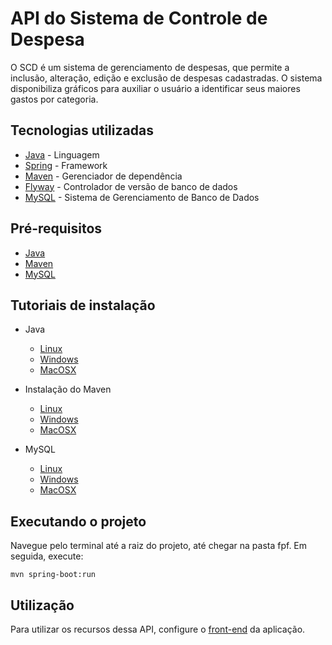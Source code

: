 # API do Sistema de Controle de Despesa

O SCD é um sistema de gerenciamento de despesas, que permite a inclusão, alteração, edição e exclusão de despesas cadastradas. O sistema disponibiliza gráficos para auxiliar o usuário a identificar seus maiores gastos por categoria. 

## Tecnologias utilizadas

* [Java](https://www.java.com/pt_BR/) - Linguagem
* [Spring](https://spring.io/projects/spring-boot/) - Framework
* [Maven](https://rometools.github.io/rome/) - Gerenciador de dependência
* [Flyway](https://flywaydb.org/) - Controlador de versão de banco de dados
* [MySQL](https://rometools.github.io/rome/) - Sistema de Gerenciamento de Banco de Dados

## Pré-requisitos
 
* [Java](https://www.java.com/pt_BR/)
* [Maven](https://rometools.github.io/rome/) 
* [MySQL](https://rometools.github.io/rome/)

## Tutoriais de instalação

* Java
  - [Linux](https://docs.oracle.com/javase/10/install/installation-jdk-and-jre-linux-platforms.htm#JSJIG-GUID-737A84E4-2EFF-4D38-8E60-3E29D1B884B8)
  - [Windows ](https://docs.oracle.com/javase/10/install/installation-jdk-and-jre-microsoft-windows-platforms.htm)
  - [MacOSX](https://docs.oracle.com/javase/10/install/installation-jdk-and-jre-macos.htm#JSJIG-GUID-2FE451B0-9572-4E38-A1A5-568B77B146DE)
  
* Instalação do Maven
  - [Linux](https://www.javahelps.com/2017/10/install-apache-maven-on-linux.html)
  - [Windows](https://docs.wso2.com/display/IS323/Installing+Apache+Maven+on+Windows)
  - [MacOSX](https://loiane.com/2015/05/instalando-maven-no-mac-os-yosemite/)
  
* MySQL
  - [Linux](https://support.rackspace.com/how-to/installing-mysql-server-on-ubuntu/)
  - [Windows](https://dev.mysql.com/downloads/installer/)
  - [MacOSX](https://dev.mysql.com/doc/refman/5.7/en/osx-installation-pkg.html)
  
## Executando o projeto
Navegue pelo terminal até a raiz do projeto, até chegar na pasta fpf. Em seguida, execute: 
```
mvn spring-boot:run 
```

## Utilização
Para utilizar os recursos dessa API, configure o [front-end](https://github.com/dev-alves/fpf-front-despesa) da aplicação.
